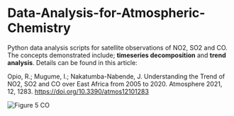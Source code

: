 # Data-Analysis-for-Atmospheric-Chemistry
Python data analysis scripts for satellite observations of NO2, SO2 and CO. The concepts demonstrated include; **timeseries decomposition** and **trend analysis**. Details can be found in this article:

Opio, R.; Mugume, I.; Nakatumba-Nabende, J. Understanding the Trend of NO2, SO2 and CO over East Africa from 2005 to 2020. Atmosphere 2021, 12, 1283. https://doi.org/10.3390/atmos12101283

![Figure 5 CO](https://user-images.githubusercontent.com/99320162/189864145-ccc22a69-77d2-4409-82bc-b355511031d0.png)
